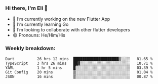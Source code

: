 ### Hi there, I'm Eli 👋
- 🔭 I’m currently working on the new Flutter App
- 🌱 I’m currently learning Go
- 🦄 I’m looking to collaborate with other flutter developers
- 😄 Pronouns: He/Him/His

### Weekly breakdown:
<!--START_SECTION:waka-->

```text
Dart          26 hrs 12 mins  ████████████████████▒░░░░   81.65 %
TypeScript    3 hrs 26 mins   ██▓░░░░░░░░░░░░░░░░░░░░░░   10.71 %
YAML          1 hr 5 mins     █░░░░░░░░░░░░░░░░░░░░░░░░   03.39 %
Git Config    20 mins         ▒░░░░░░░░░░░░░░░░░░░░░░░░   01.04 %
JSON          16 mins         ▒░░░░░░░░░░░░░░░░░░░░░░░░   00.87 %
```

<!--END_SECTION:waka-->
